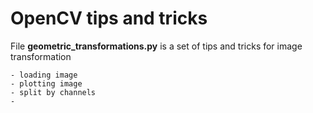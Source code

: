 # OpenCV tips and tricks

File __geometric_transformations.py__ is a set of tips and tricks for image transformation

    - loading image
    - plotting image
    - split by channels
    -



